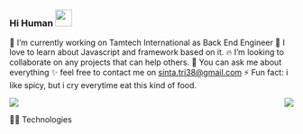 ### Hi Human <img src="https://raw.githubusercontent.com/MartinHeinz/MartinHeinz/master/wave.gif" width="30px">



 🔭 I’m currently working on Tamtech International as Back End Engineer
 🌱 I love to learn about Javascript and framework based on it.
 🔥 I’m looking to collaborate on any projects that can help others.
 💬 You can ask me about everything
 ✨ feel free to contact me on sinta.tri38@gmail.com
 ⚡ Fun fact: i like spicy, but i cry everytime eat this kind of food.

<img align="center" src="https://github-readme-stats.vercel.app/api/top-langs/?username=sinta3&theme=vue" />
<img align="right" src="https://github-readme-stats.vercel.app/api?username=sinta3&show_icons=true&theme=vue)" />

👩‍💻 Technologies
[](https://img.shields.io/badge/OS-Linux-blue)




